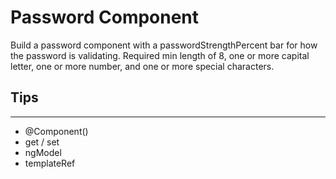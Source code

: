 # Password Component

Build a password component with a passwordStrengthPercent bar for how the password is validating. Required min length of 8, one or more capital letter, one or more number, and one or more special characters.

## Tips
---
- @Component()
- get / set
- ngModel
- templateRef

